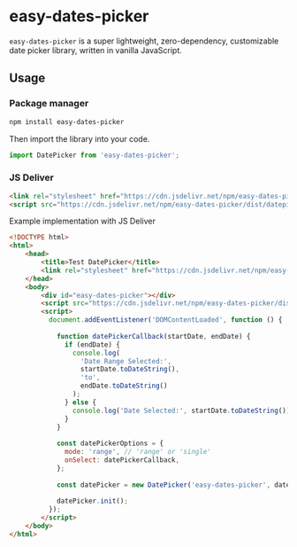 # easy-dates-picker
`easy-dates-picker` is a super lightweight, zero-dependency, customizable date picker library, written in vanilla JavaScript.

## Usage
### Package manager

```bash
npm install easy-dates-picker
```

Then import the library into your code.

```js
import DatePicker from 'easy-dates-picker';
```

### JS Deliver
```html
<link rel="stylesheet" href="https://cdn.jsdelivr.net/npm/easy-dates-picker/dist/datepicker.css">
<script src="https://cdn.jsdelivr.net/npm/easy-dates-picker/dist/datepicker.bundle.js"></script>
```

Example implementation with JS Deliver

```html
<!DOCTYPE html>
<html>
    <head>
        <title>Test DatePicker</title>
        <link rel="stylesheet" href="https://cdn.jsdelivr.net/npm/easy-dates-picker/dist/datepicker.css">
    </head>
    <body>
        <div id="easy-dates-picker"></div>
        <script src="https://cdn.jsdelivr.net/npm/easy-dates-picker/dist/datepicker.bundle.js"></script>
        <script>
          document.addEventListener('DOMContentLoaded', function () {
            
            function datePickerCallback(startDate, endDate) {
              if (endDate) {
                console.log(
                  'Date Range Selected:',
                  startDate.toDateString(),
                  'to',
                  endDate.toDateString()
                );
              } else {
                console.log('Date Selected:', startDate.toDateString());
              }
            }
        
            const datePickerOptions = {
              mode: 'range', // 'range' or 'single'
              onSelect: datePickerCallback,
            };
        
            const datePicker = new DatePicker('easy-dates-picker', datePickerOptions);
        
            datePicker.init();
          });
        </script>
    </body>
</html>
```

